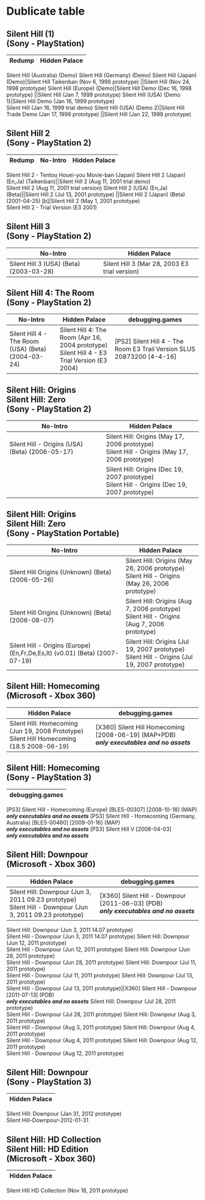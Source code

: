 # Dublicate table
## Silent Hill (1)<br>(Sony - PlayStation)
Redump|Hidden Palace
---|---
Silent Hill (Australia) (Demo)
Silent Hill (Germany) (Demo)
Silent Hill (Japan) (Demo)|Silent Hill Taikenban (Nov 6, 1998 prototype)
||Silent Hill (Nov 24, 1998 prototype)
Silent Hill (Europe) (Demo)|Silent Hill Demo (Dec 16, 1998 prototype)
||Silent Hill (Jan 7, 1999 prototype)
Silent Hill (USA) (Demo 1)|Silent Hill Demo (Jan 16, 1999 prototype)<br>Silent Hill (Jan 16, 1999 trial demo)
Silent Hill (USA) (Demo 2)|Silent Hill Trade Demo (Jan 17, 1999 prototype)
||Silent Hill (Jan 22, 1999 prototype)
## Silent Hill 2<br>(Sony - PlayStation 2)
Redump|No-Intro|Hidden Palace
---|---|---
Silent Hill 2 - Tentou Houei-you Movie-ban (Japan)
Silent Hill 2 (Japan) (En,Ja) (Taikenban)||Silent Hill 2 (Aug 11, 2001 trial demo)<br>Silent Hill 2 (Aug 11, 2001 trial version)
Silent Hill 2 (USA) (En,Ja) (Beta)||Silent Hill 2 (Jul 13, 2001 prototype)
||Silent Hill 2 (Japan) (Beta) (2001-04-25) [b]|Silent Hill 2 (May 1, 2001 prototype)<br>Silent Hill 2 - Trial Version (E3 2001)
## Silent Hill 3<br>(Sony - PlayStation 2)
No-Intro|Hidden Palace
---|---
Silent Hill 3 (USA) (Beta) (2003-03-28)|Silent Hill 3 (Mar 28, 2003 E3 trial version)
## Silent Hill 4: The Room<br>(Sony - PlayStation 2)
No-Intro|Hidden Palace|debugging.games
---|---|---
Silent Hill 4 - The Room (USA) (Beta) (2004-03-24)|Silent Hill 4: The Room (Apr 16, 2004 prototype)<br>Silent Hill 4 - E3 Trial Version (E3 2004)|[PS2] Silent Hill 4 - The Room E3 Trail Version SLUS 20873200 [4-4-16]
## Silent Hill: Origins<br>Silent Hill: Zero<br>(Sony - PlayStation 2)
No-Intro|Hidden Palace
---|---
Silent Hill - Origins (USA) (Beta) (2006-05-17)|Silent Hill: Origins (May 17, 2006 prototype)<br>Silent Hill - Origins (May 17, 2006 prototype)
||Silent Hill: Origins (Dec 19, 2007 prototype)<br>Silent Hill - Origins (Dec 19, 2007 prototype)
## Silent Hill: Origins<br>Silent Hill: Zero<br>(Sony - PlayStation Portable)
No-Intro|Hidden Palace
---|---
Silent Hill Origins (Unknown) (Beta) (2006-05-26)|Silent Hill: Origins (May 26, 2006 prototype)<br>Silent Hill - Origins (May 26, 2006 prototype)
Silent Hill Origins (Unknown) (Beta) (2006-08-07)|Silent Hill: Origins (Aug 7, 2006 prototype)<br>Silent Hill - Origins (Aug 7, 2006 prototype)
Silent Hill - Origins (Europe) (En,Fr,De,Es,It) (v0.01) (Beta) (2007-07-19)|Silent Hill: Origins (Jul 19, 2007 prototype)<br>Silent Hill - Origins (Jul 19, 2007 prototype)
## Silent Hill: Homecoming<br>(Microsoft - Xbox 360)
Hidden Palace|debugging.games
---|---
Silent Hill: Homecoming (Jun 19, 2008 Prototype)<br>Silent Hill Homecoming (18.5 2008-06-19)|[X360] Silent Hill Homecoming [2008-06-19] (MAP+PDB)<br>***only executables and no assets***
## Silent Hill: Homecoming<br>(Sony - PlayStation 3)
debugging.games| 
---|
[PS3] Silent Hill - Homecoming (Europe) [BLES-00307] [2008-10-18] (MAP)<br>***only executables and no assets***
[PS3] Silent Hill - Homecoming (Germany, Australia) [BLES-00460] [2009-01-16] (MAP)<br>***only executables and no assets***
[PS3] Silent Hill V [2008-04-03]<br>***only executables and no assets***
## Silent Hill: Downpour<br>(Microsoft - Xbox 360)
Hidden Palace|debugging.games
---|---
Silent Hill: Downpour (Jun 3, 2011 09.23 prototype)<br>Silent Hill - Downpour (Jun 3, 2011 09.23 prototype)|[X360] Silent Hill - Downpour [2011-06-03] (PDB)<br>***only executables and no assets***
Silent Hill: Downpour (Jun 3, 2011 14.07 prototype)<br>Silent Hill - Downpour (Jun 3, 2011 14.07 prototype)
Silent Hill: Downpour (Jun 12, 2011 prototype)<br>Silent Hill - Downpour (Jun 12, 2011 prototype)
Silent Hill: Downpour (Jun 28, 2011 prototype)<br>Silent Hill - Downpour (Jun 28, 2011 prototype)
Silent Hill: Downpour (Jul 11, 2011 prototype)<br>Silent Hill - Downpour (Jul 11, 2011 prototype)
Silent Hill: Downpour (Jul 13, 2011 prototype)<br>Silent Hill - Downpour (Jul 13, 2011 prototype)|[X360] Silent Hill - Downpour [2011-07-13] (PDB) <br> ***only executables and no assets***
Silent Hill: Downpour (Jul 28, 2011 prototype)<br>Silent Hill - Downpour (Jul 28, 2011 prototype)
Silent Hill: Downpour (Aug 3, 2011 prototype)<br>Silent Hill - Downpour (Aug 3, 2011 prototype)
Silent Hill: Downpour (Aug 4, 2011 prototype)<br>Silent Hill - Downpour (Aug 4, 2011 prototype)
Silent Hill: Downpour (Aug 12, 2011 prototype)<br>Silent Hill - Downpour (Aug 12, 2011 prototype)
## Silent Hill: Downpour<br>(Sony - PlayStation 3)
Hidden Palace|
---|
Silent Hill: Downpour (Jan 31, 2012 prototype)<br>Silent Hill-Downpour-2012-01-31
## Silent Hill: HD Collection<br>Silent Hill: HD Edition<br>(Microsoft - Xbox 360)
Hidden Palace| 
---|
Silent Hill HD Collection (Nov 16, 2011 prototype)
